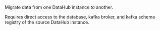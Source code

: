 Migrate data from one DataHub instance to another.

Requires direct access to the database, kafka broker, and kafka schema registry
of the source DataHub instance.
